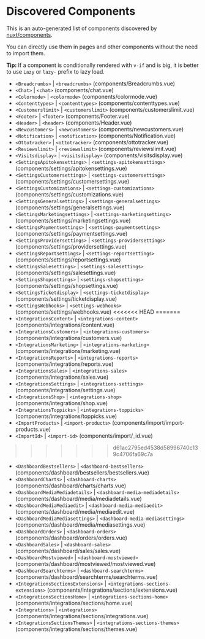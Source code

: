 # Discovered Components

This is an auto-generated list of components discovered by [nuxt/components](https://github.com/nuxt/components).

You can directly use them in pages and other components without the need to import them.

**Tip:** If a component is conditionally rendered with `v-if` and is big, it is better to use `Lazy` or `lazy-` prefix to lazy load.

- `<Breadcrumbs>` | `<breadcrumbs>` (components/Breadcrumbs.vue)
- `<Chat>` | `<chat>` (components/chat.vue)
- `<Colormode>` | `<colormode>` (components/colormode.vue)
- `<Contenttypes>` | `<contenttypes>` (components/contenttypes.vue)
- `<Customerslimit>` | `<customerslimit>` (components/customerslimit.vue)
- `<Footer>` | `<footer>` (components/Footer.vue)
- `<Header>` | `<header>` (components/Header.vue)
- `<Newcustomers>` | `<newcustomers>` (components/newcustomers.vue)
- `<Notification>` | `<notification>` (components/Notification.vue)
- `<Ottotracker>` | `<ottotracker>` (components/ottotracker.vue)
- `<Reviewslimit>` | `<reviewslimit>` (components/reviewslimit.vue)
- `<Visitsdisplay>` | `<visitsdisplay>` (components/visitsdisplay.vue)
- `<SettingsApitokensettings>` | `<settings-apitokensettings>` (components/settings/apitokensettings.vue)
- `<SettingsCustomersettings>` | `<settings-customersettings>` (components/settings/customersettings.vue)
- `<SettingsCustomizations>` | `<settings-customizations>` (components/settings/customizations.vue)
- `<SettingsGeneralsettings>` | `<settings-generalsettings>` (components/settings/generalsettings.vue)
- `<SettingsMarketingsettings>` | `<settings-marketingsettings>` (components/settings/marketingsettings.vue)
- `<SettingsPaymentsettings>` | `<settings-paymentsettings>` (components/settings/paymentsettings.vue)
- `<SettingsProvidersettings>` | `<settings-providersettings>` (components/settings/providersettings.vue)
- `<SettingsReportsettings>` | `<settings-reportsettings>` (components/settings/reportsettings.vue)
- `<SettingsSalesettings>` | `<settings-salesettings>` (components/settings/salesettings.vue)
- `<SettingsShopsettings>` | `<settings-shopsettings>` (components/settings/shopsettings.vue)
- `<SettingsTicketdisplay>` | `<settings-ticketdisplay>` (components/settings/ticketdisplay.vue)
- `<SettingsWebhooks>` | `<settings-webhooks>` (components/settings/webhooks.vue)
<<<<<<< HEAD
=======
- `<IntegrationsContent>` | `<integrations-content>` (components/integrations/content.vue)
- `<IntegrationsCustomers>` | `<integrations-customers>` (components/integrations/customers.vue)
- `<IntegrationsMarketing>` | `<integrations-marketing>` (components/integrations/marketing.vue)
- `<IntegrationsReports>` | `<integrations-reports>` (components/integrations/reports.vue)
- `<IntegrationsSales>` | `<integrations-sales>` (components/integrations/sales.vue)
- `<IntegrationsSettings>` | `<integrations-settings>` (components/integrations/settings.vue)
- `<IntegrationsShop>` | `<integrations-shop>` (components/integrations/shop.vue)
- `<IntegrationsToppicks>` | `<integrations-toppicks>` (components/integrations/toppicks.vue)
- `<ImportProducts>` | `<import-products>` (components/import/import-products.vue)
- `<ImportId>` | `<import-id>` (components/import/_id.vue)
>>>>>>> d61ac2795ed4538d58996740c139c4706fa69c7a
- `<DashboardBestsellers>` | `<dashboard-bestsellers>` (components/dashboard/bestsellers/bestsellers.vue)
- `<DashboardCharts>` | `<dashboard-charts>` (components/dashboard/charts/charts.vue)
- `<DashboardMediaMediadetails>` | `<dashboard-media-mediadetails>` (components/dashboard/media/mediadetails.vue)
- `<DashboardMediaMediaedit>` | `<dashboard-media-mediaedit>` (components/dashboard/media/mediaedit.vue)
- `<DashboardMediaMediasettings>` | `<dashboard-media-mediasettings>` (components/dashboard/media/mediasettings.vue)
- `<DashboardOrders>` | `<dashboard-orders>` (components/dashboard/orders/orders.vue)
- `<DashboardSales>` | `<dashboard-sales>` (components/dashboard/sales/sales.vue)
- `<DashboardMostviewed>` | `<dashboard-mostviewed>` (components/dashboard/mostviewed/mostviewed.vue)
- `<DashboardSearchterms>` | `<dashboard-searchterms>` (components/dashboard/searchterms/searchterms.vue)
- `<IntegrationsSectionsExtensions>` | `<integrations-sections-extensions>` (components/integrations/sections/extensions.vue)
- `<IntegrationsSectionsHome>` | `<integrations-sections-home>` (components/integrations/sections/home.vue)
- `<Integrations>` | `<integrations>` (components/integrations/sections/integrations.vue)
- `<IntegrationsSectionsThemes>` | `<integrations-sections-themes>` (components/integrations/sections/themes.vue)
